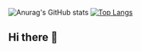 ![Anurag's GitHub stats](https://github-readme-stats.vercel.app/api?username=YunYongJun&show_icons=true&theme=cobalt)
[![Top Langs](https://github-readme-stats.vercel.app/api/top-langs/?username=YunYongJun)](https://github.com/anuraghazra/github-readme-stats)
## Hi there 👋

<!--
**YunYongJun/YunYongJun** is a ✨ _special_ ✨ repository because its `README.md` (this file) appears on your GitHub profile.

Here are some ideas to get you started:

- 🔭 I’m currently working on ...
- 🌱 I’m currently learning ...
- 👯 I’m looking to collaborate on ...
- 🤔 I’m looking for help with ...
- 💬 Ask me about ...
- 📫 How to reach me: ...
- 😄 Pronouns: ...
- ⚡ Fun fact: ...
-->
